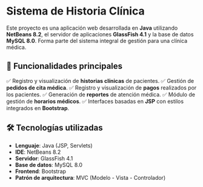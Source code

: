 # Sistema de Historia Clínica

Este proyecto es una aplicación web desarrollada en **Java** utilizando **NetBeans 8.2**, el servidor de aplicaciones **GlassFish 4.1** y la base de datos **MySQL 8.0**. Forma parte del sistema integral de gestión para una clínica médica.

## 📌 Funcionalidades principales

✅ Registro y visualización de **historias clínicas** de pacientes.
✅ Gestión de **pedidos de cita médica**.
✅ Registro y visualización de **pagos** realizados por los pacientes.
✅ Generación de **reportes** de atención médica.
✅ Módulo de gestión de **horarios médicos**.
✅ Interfaces basadas en **JSP** con estilos integrados en **Bootstrap**.

## 🛠️ Tecnologías utilizadas

- **Lenguaje**: Java (JSP, Servlets)
- **IDE**: NetBeans 8.2
- **Servidor**: GlassFish 4.1
- **Base de datos**: MySQL 8.0
- **Frontend**: Bootstrap
- **Patrón de arquitectura**: MVC (Modelo - Vista - Controlador)
